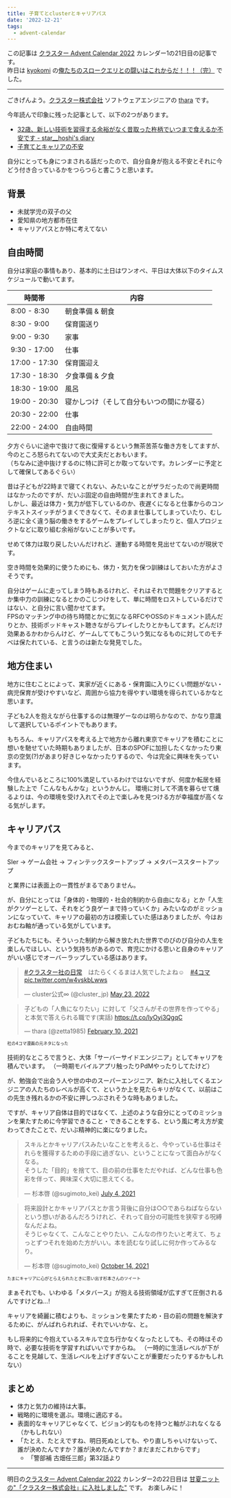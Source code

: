 ```yaml
---
title: 子育てとclusterとキャリアパス
date: '2022-12-21'
tags:
  - advent-calendar
---
```


この記事は [クラスター Advent Calendar 2022](https://qiita.com/advent-calendar/2022/cluster) カレンダー1の21日目の記事です。   
昨日は [kyokomi](https://twitter.com/k_yokomi) の[俺たちのスロークエリとの闘いはこれからだ！！！（完）](https://note.kyokomi.dev/post/cluster_advent_slowquery_2022/) でした。

---

ごきげんよう。[クラスター株式会社](https://corp.cluster.mu/) ソフトウェアエンジニアの [thara](https://github.com/thara) です。

今年読んで印象に残った記事として、以下の2つがあります。

- [32歳、新しい技術を習得する余裕がなく昔取った杵柄でいつまで食えるか不安です - star__hoshi's diary](https://starhoshi.hatenablog.com/entry/2022/10/18/162433)
- [子育てとキャリアの不安](https://corocn.dev/posts/149)

自分にとっても身につまされる話だったので、自分自身が抱える不安とそれに今どう付き合っているかをつらつらと書こうと思います。

## 背景

- 未就学児の双子の父
- 愛知県の地方都市在住
- キャリアパスとか特に考えてない

## 自由時間

自分は家庭の事情もあり、基本的に土日はワンオペ、平日は大体以下のタイムスケジュールで動いてます。

| 時間帯   | 内容   |
| ------- | ----- |
| 8:00 - 8:30 | 朝食準備 & 朝食 |
| 8:30 - 9:00 | 保育園送り |
| 9:00 - 9:30 | 家事 |
| 9:30 - 17:00 | 仕事 |
| 17:00 - 17:30 | 保育園迎え |
| 17:30 - 18:30 | 夕食準備 & 夕食 |
| 18:30 - 19:00 | 風呂 |
| 19:00 - 20:30 | 寝かしつけ（そして自分もいつの間にか寝る） |
| 20:30 - 22:00 | 仕事 |
| 22:00 - 24:00 | 自由時間 |


夕方ぐらいに途中で抜けて夜に復帰するという無茶苦茶な働き方をしてますが、今のところ怒られてないので大丈夫だとおもいます。   
（ちなみに途中抜けするのに特に許可とか取ってないです。カレンダーに予定として確保してあるぐらい）

昔は子どもが22時まで寝てくれない、みたいなことがザラだったので尚更時間はなかったのですが、だいぶ固定の自由時間が生まれてきました。   
しかし、最近は体力・気力が低下しているのか、夜遅くになると仕事からのコンテキストスイッチがうまくできなくて、そのまま仕事してしまっていたり、むしろ逆に全く違う脳の働きをするゲームをプレイしてしまったりと、個人プロジェクトなどに取り組む余裕がないことが多いです。

せめて体力は取り戻したいんだけれど、運動する時間を見出せてないのが現状です。

空き時間を効果的に使うためにも、体力・気力を保つ訓練はしておいた方がよさそうです。

自分はゲームに走ってしまう時もあるけれど、それはそれで問題をクリアするとか集中力の訓練になるとかのこじつけをして、単に時間をロストしているだけではない、と自分に言い聞かせてます。   
FPSのマッチング中の待ち時間とかに気になるRFCやOSSのドキュメント読んだりとか、技術ポッドキャスト聴きながらプレイしたりとかもしてます。どんだけ効果あるかわからんけど、ゲームしててもこういう気になるものに対してのモチベは保たれている、と言うのは新たな発見でした。

## 地方住まい

地方に住むことによって、実家が近くにある・保育園に入りにくい問題がない・病児保育が受けやすいなど、周囲から協力を得やすい環境を得られているかなと思います。   

子ども2人を抱えながら仕事するのは無理ゲーなのは明らかなので、かなり意識して選択しているポイントでもあります。

もちろん、キャリアパスを考える上で地方から離れ東京でキャリアを積むことに想いを馳せていた時期もありましたが、日本のSPOFに加担したくなかったり東京の空気(?)があまり好きじゃなかったりするので、今は完全に興味を失っています。

今住んでいるところに100%満足しているわけではないですが、何度か転居を経験した上で「こんなもんかな」というかんじ。
環境に対して不満を募らせて燻るよりは、今の環境を受け入れてその上で楽しみを見つける方が幸福度が高くなる気がします。

## キャリアパス

今までのキャリアを見てみると、

SIer -> ゲーム会社 -> フィンテックスタートアップ -> メタバーススタートアップ

と業界には表面上の一貫性がまるでありません。

が、自分にとっては「身体的・物理的・社会的制約から自由になる」とか「人生がクソゲーとして、それをどう良ゲーまで持っていくか」みたいなのがミッションになっていて、キャリアの最初の方は模索していた感はありましたが、今はおおむね軸が通っている気がしています。

子どもたちにも、そういった制約から解き放たれた世界でのびのび自分の人生を楽しんでほしい、という気持ちがあるので、育児にかける思いと自身のキャリアがいい感じでオーバーラップしている感はあります。

<blockquote class="twitter-tweet"><p lang="ja" dir="ltr"><a href="https://twitter.com/hashtag/%E3%82%AF%E3%83%A9%E3%82%B9%E3%82%BF%E3%83%BC%E7%A4%BE%E3%81%AE%E6%97%A5%E5%B8%B8?src=hash&amp;ref_src=twsrc%5Etfw">#クラスター社の日常</a>　はたらくくるまは人気でしたよね☺️　<a href="https://twitter.com/hashtag/4%E3%82%B3%E3%83%9E?src=hash&amp;ref_src=twsrc%5Etfw">#4コマ</a> <a href="https://t.co/w4vskbLwws">pic.twitter.com/w4vskbLwws</a></p>&mdash; cluster公式∞ (@cluster_jp) <a href="https://twitter.com/cluster_jp/status/1528571430497034240?ref_src=twsrc%5Etfw">May 23, 2022</a></blockquote> <script async src="https://platform.twitter.com/widgets.js" charset="utf-8"></script>

<blockquote class="twitter-tweet"><p lang="ja" dir="ltr">子どもの「人魚になりたい」に対して「父さんがその世界を作ってやる」と本気で答えられる職です(実話) <a href="https://t.co/IyOyi3QgqC">https://t.co/IyOyi3QgqC</a></p>&mdash; thara (@zetta1985) <a href="https://twitter.com/zetta1985/status/1359393281973473286?ref_src=twsrc%5Etfw">February 10, 2021</a></blockquote> <script async src="https://platform.twitter.com/widgets.js" charset="utf-8"></script>

<sub><sup>社の4コマ漫画の元ネタになった</sup></sub>

技術的なところで言うと、大体「サーバーサイドエンジニア」としてキャリアを積んでいます。
（一時期モバイルアプリ触ったりPdMやったりしてたけど）

が、勉強会で出会う人や世の中のスーパーエンジニア、新たに入社してくるエンジニアの人たちのレベルが高くて、というか上を見たらキリがなくて、以前はこの先生き残れるかの不安に押しつぶされそうな時もありました。

ですが、キャリア自体は目的ではなくて、上述のような自分にとってのミッションを果たすために今学習できること・できることをする、という風に考え方が変わってきたことで、だいぶ精神的に楽になりました。

<blockquote class="twitter-tweet"><p lang="ja" dir="ltr">スキルとかキャリアパスみたいなことを考えると、今やっている仕事はそれらを獲得するための手段に過ぎない、ということになって面白みがなくなる。<br>そうした「目的」を捨てて、目の前の仕事をただやれば、どんな仕事も色彩を伴って、興味深く大切に思えてくる。</p>&mdash; 杉本啓 (@sugimoto_kei) <a href="https://twitter.com/sugimoto_kei/status/1411477206656708612?ref_src=twsrc%5Etfw">July 4, 2021</a></blockquote> <script async src="https://platform.twitter.com/widgets.js" charset="utf-8"></script>

<blockquote class="twitter-tweet"><p lang="ja" dir="ltr">将来設計とかキャリアパスとか言う背後に自分は○○であらねばならないという想いがあるんだろうけれど、それって自分の可能性を狭窄する呪縛なんだよね。<br>そうじゃなくて、こんなことやりたい、こんなの作りたいと考えて、ちょっとずつそれを始めた方がいい。本を読むなり試しに何か作ってみるなり。</p>&mdash; 杉本啓 (@sugimoto_kei) <a href="https://twitter.com/sugimoto_kei/status/1448605770916909056?ref_src=twsrc%5Etfw">October 14, 2021</a></blockquote> <script async src="https://platform.twitter.com/widgets.js" charset="utf-8"></script>

<sub><sup>たまにキャリアに心がとらえられたときに思い出す杉本さんのツイート</sup></sub>

まぁそれでも、いわゆる「メタバース」が抱える技術領域が広すぎて圧倒されるんですけどね...!

キャリアを綺麗に積むよりも、ミッションを果たすため・目の前の問題を解決するために、がんばれられれば、それでいいかな、と。

もし将来的に今抱えているスキルで立ち行かなくなったとしても、その時はその時で、必要な技術を学習すればいいですからね。
（一時的に生活レベルが下がることを見越して、生活レベルを上げすぎないことが重要だったりするかもしれない）

## まとめ

- 体力と気力の維持は大事。
- 戦略的に環境を選ぶ。環境に適応する。
- 表面的なキャリアじゃなくて、ビジョン的なものを持つと軸がぶれなくなる（かもしれない）
- 「たとえ、たとえですね、明日死ぬとしても、やり直しちゃいけないって、誰が決めたんですか？誰が決めたんですか？まだまだこれからです」 
   - 「警部補 古畑任三郎」第32話より

---

明日の[クラスター Advent Calendar 2022](https://qiita.com/advent-calendar/2022/cluster) カレンダー2の22日目は [甘夏ニットの"「クラスター株式会社」に入社しました"](https://amanatsu-knit.hatenablog.com/entry/2022/12/22/000000) です。
お楽しみに！
